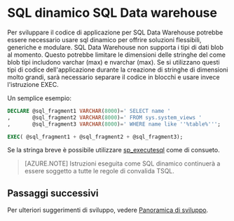 <properties
   pageTitle="SQL dinamico SQL Data warehouse | Microsoft Azure"
   description="Suggerimenti per l'utilizzo dinamico SQL Azure SQL Data warehouse per lo sviluppo di soluzioni."
   services="sql-data-warehouse"
   documentationCenter="NA"
   authors="jrowlandjones"
   manager="barbkess"
   editor=""/>

<tags
   ms.service="sql-data-warehouse"
   ms.devlang="NA"
   ms.topic="article"
   ms.tgt_pltfrm="NA"
   ms.workload="data-services"
   ms.date="06/14/2016"
   ms.author="jrj;barbkess;sonyama"/>

# <a name="dynamic-sql-in-sql-data-warehouse"></a>SQL dinamico SQL Data warehouse
Per sviluppare il codice di applicazione per SQL Data Warehouse potrebbe essere necessario usare sql dinamico per offrire soluzioni flessibili, generiche e modulare. SQL Data Warehouse non supporta i tipi di dati blob al momento. Questo potrebbe limitare le dimensioni delle stringhe del come blob tipi includono varchar (max) e nvarchar (max). Se si utilizzano questi tipi di codice dell'applicazione durante la creazione di stringhe di dimensioni molto grandi, sarà necessario separare il codice in blocchi e usare invece l'istruzione EXEC.

Un semplice esempio:

```sql
DECLARE @sql_fragment1 VARCHAR(8000)=' SELECT name '
,       @sql_fragment2 VARCHAR(8000)=' FROM sys.system_views '
,       @sql_fragment3 VARCHAR(8000)=' WHERE name like ''%table%''';

EXEC( @sql_fragment1 + @sql_fragment2 + @sql_fragment3);
```

Se la stringa breve è possibile utilizzare [sp_executesql][] come di consueto.

> [AZURE.NOTE] Istruzioni eseguita come SQL dinamico continuerà a essere soggetto a tutte le regole di convalida TSQL.

## <a name="next-steps"></a>Passaggi successivi
Per ulteriori suggerimenti di sviluppo, vedere [Panoramica di sviluppo][].

<!--Image references-->

<!--Article references-->
[Panoramica di sviluppo]: sql-data-warehouse-overview-develop.md

<!--MSDN references-->
[sp_executesql]: https://msdn.microsoft.com/library/ms188001.aspx

<!--Other Web references-->
